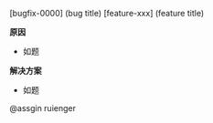 [bugfix-0000] (bug title)
[feature-xxx] (feature title)

**原因**

* 如题

**解决方案**

* 如题

@assgin ruienger